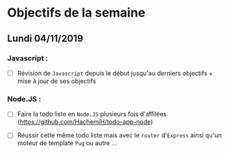 # Objectifs de la semaine

## Lundi 04/11/2019


### Javascript : 

* [ ] Révision de `Javascript` depuis le début jusqu'au derniers objectifs + mise à jour de ses objectifs



### Node.JS : 

* [ ] Faire la todo liste en `Node.JS` plusieurs fois d'affilées (https://github.com/HachemiH/todo-app-node)
* [ ] Réussir cette même todo liste mais avec le `router` d'`Express` ainsi qu'un moteur de template `Pug` ou autre …

